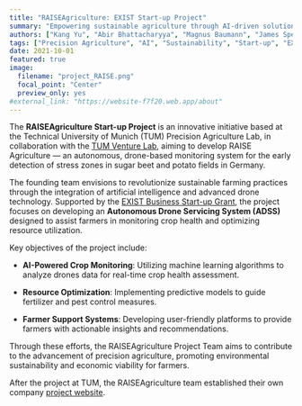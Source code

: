 ```yaml
---
title: "RAISEAgriculture: EXIST Start-up Project"
summary: "Empowering sustainable agriculture through AI-driven solutions, supported by the EXIST Business Start-up Grant."
authors: ["Kang Yu", "Abir Bhattacharyya", "Magnus Baumann", "James Specker"]
tags: ["Precision Agriculture", "AI", "Sustainability", "Start-up", "EXIST"]
date: 2021-10-01
featured: true
image:
  filename: "project_RAISE.png"
  focal_point: "Center"
  preview_only: yes
#external_link: "https://website-f7f20.web.app/about"
---
```


The **RAISEAgriculture Start-up Project** is an innovative initiative based at the Technical University of Munich (TUM) Precision Agriculture Lab, in collaboration with the [TUM Venture Lab](https://www.tum-venture-labs.de/labs/food-agro-biotech/),
aiming to develop RAISE Agriculture — an autonomous, drone-based monitoring system for the early detection of stress zones in sugar beet and potato fields in Germany.

The founding team envisions to revolutionize sustainable farming practices through the integration of artificial intelligence and advanced drone technology. Supported by the [EXIST Business Start-up Grant](https://exist.de/en/programm/exist-gruendungsstipendium/), the project focuses on developing an **Autonomous Drone Servicing System (ADSS)** designed to assist farmers in monitoring crop health and optimizing resource utilization.

Key objectives of the project include:

- **AI-Powered Crop Monitoring**: Utilizing machine learning algorithms to analyze drones data for real-time crop health assessment.

- **Resource Optimization**: Implementing predictive models to guide fertilizer and pest control measures.

- **Farmer Support Systems**: Developing user-friendly platforms to provide farmers with actionable insights and recommendations.

Through these efforts, the RAISEAgriculture Project Team aims to contribute to the advancement of precision agriculture, promoting environmental sustainability and economic viability for farmers.

After the project at TUM, the RAISEAgriculture team established their own company [project website](https://website-f7f20.web.app/about).